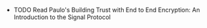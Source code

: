 - TODO Read Paulo's Building Trust with End to End Encryption: An Introduction to the Signal Protocol